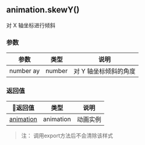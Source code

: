 ## animation.skewY()

对 X 轴坐标进行倾斜

### 参数

|参数|类型|说明|
|:--:|:--:|:--:|
|number ay|number|对 Y 轴坐标倾斜的角度|

### 返回值
|返回值|类型|说明|
|:--:|:--:|:--:|
|[animation](/api/createAnimation/animation/main.md)|animation|动画实例|

> 注： 调用export方法后不会清除该样式